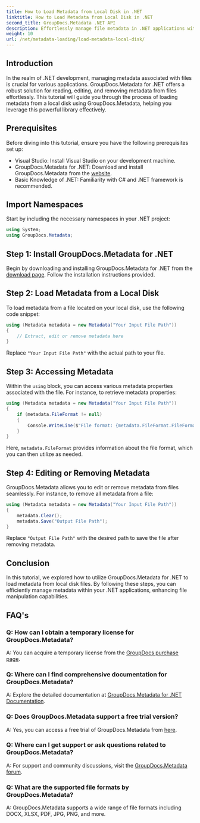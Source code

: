 ```yaml
---
title: How to Load Metadata from Local Disk in .NET
linktitle: How to Load Metadata from Local Disk in .NET
second_title: GroupDocs.Metadata .NET API
description: Effortlessly manage file metadata in .NET applications with GroupDocs.Metadata for enhanced file manipulation capabilities.
weight: 10
url: /net/metadata-loading/load-metadata-local-disk/
---
```

## Introduction
In the realm of .NET development, managing metadata associated with files is crucial for various applications. GroupDocs.Metadata for .NET offers a robust solution for reading, editing, and removing metadata from files effortlessly. This tutorial will guide you through the process of loading metadata from a local disk using GroupDocs.Metadata, helping you leverage this powerful library effectively.
## Prerequisites
Before diving into this tutorial, ensure you have the following prerequisites set up:
- Visual Studio: Install Visual Studio on your development machine.
- GroupDocs.Metadata for .NET: Download and install GroupDocs.Metadata from the [website](https://releases.groupdocs.com/metadata/net/).
- Basic Knowledge of .NET: Familiarity with C# and .NET framework is recommended.

## Import Namespaces
Start by including the necessary namespaces in your .NET project:
```csharp
using System;
using GroupDocs.Metadata;
```
## Step 1: Install GroupDocs.Metadata for .NET
Begin by downloading and installing GroupDocs.Metadata for .NET from the [download page](https://releases.groupdocs.com/metadata/net/). Follow the installation instructions provided.
## Step 2: Load Metadata from a Local Disk
To load metadata from a file located on your local disk, use the following code snippet:
```csharp
using (Metadata metadata = new Metadata("Your Input File Path"))
{
    // Extract, edit or remove metadata here
}
```
Replace `"Your Input File Path"` with the actual path to your file.
## Step 3: Accessing Metadata
Within the `using` block, you can access various metadata properties associated with the file. For instance, to retrieve metadata properties:
```csharp
using (Metadata metadata = new Metadata("Your Input File Path"))
{
    if (metadata.FileFormat != null)
    {
        Console.WriteLine($"File format: {metadata.FileFormat.FileFormatType}");
    }
}
```
Here, `metadata.FileFormat` provides information about the file format, which you can then utilize as needed.
## Step 4: Editing or Removing Metadata
GroupDocs.Metadata allows you to edit or remove metadata from files seamlessly. For instance, to remove all metadata from a file:
```csharp
using (Metadata metadata = new Metadata("Your Input File Path"))
{
    metadata.Clear();
    metadata.Save("Output File Path");
}
```
Replace `"Output File Path"` with the desired path to save the file after removing metadata.

## Conclusion
In this tutorial, we explored how to utilize GroupDocs.Metadata for .NET to load metadata from local disk files. By following these steps, you can efficiently manage metadata within your .NET applications, enhancing file manipulation capabilities.

## FAQ's
### Q: How can I obtain a temporary license for GroupDocs.Metadata?
A: You can acquire a temporary license from the [GroupDocs purchase page](https://purchase.groupdocs.com/temporary-license/).
### Q: Where can I find comprehensive documentation for GroupDocs.Metadata?
A: Explore the detailed documentation at [GroupDocs.Metadata for .NET Documentation](https://tutorials.groupdocs.com/metadata/net/).
### Q: Does GroupDocs.Metadata support a free trial version?
A: Yes, you can access a free trial of GroupDocs.Metadata from [here](https://releases.groupdocs.com/).
### Q: Where can I get support or ask questions related to GroupDocs.Metadata?
A: For support and community discussions, visit the [GroupDocs.Metadata forum](https://forum.groupdocs.com/c/metadata/14).
### Q: What are the supported file formats by GroupDocs.Metadata?
A: GroupDocs.Metadata supports a wide range of file formats including DOCX, XLSX, PDF, JPG, PNG, and more.

